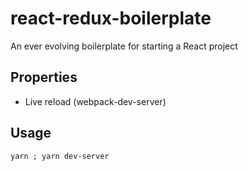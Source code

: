 # react-redux-boilerplate
An ever evolving boilerplate for starting a React project

## Properties
- Live reload (webpack-dev-server)

## Usage
`yarn ; yarn dev-server`


<!-- # What's missing?
A bunch of stuff you may or may not need:

- CSS processor(s)
- Routing
- Flux/Redux/MobX
- Server-side rendering
- Database
- AJAX / Networking -->

